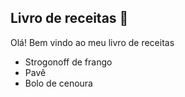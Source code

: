 ## Livro de receitas :tomato:

Olá! Bem vindo ao meu livro de receitas

- Strogonoff de frango
- Pavê
- Bolo de cenoura